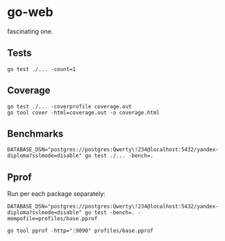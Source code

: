 # go-web

fascinating one.

## Tests

```shell
go test ./... -count=1
```

## Coverage

```shell
go test ./... -coverprofile coverage.out
go tool cover -html=coverage.out -o coverage.html
```

## Benchmarks

```shell
DATABASE_DSN="postgres://postgres:Qwerty\!234@localhost:5432/yandex-diploma?sslmode=disable" go test ./... -bench=.
```

## Pprof

Run per each package separately:
```shell
DATABASE_DSN="postgres://postgres:Qwerty\!234@localhost:5432/yandex-diploma?sslmode=disable" go test -bench=. -mempofile=profiles/base.pprof
```

```shell
go tool pprof -http=":9090" profiles/base.pprof
```
